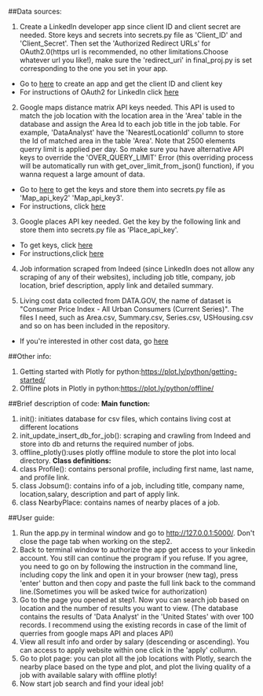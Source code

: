 
##Data sources:
 1. Create a LinkedIn developer app since client ID and client secret are needed. Store keys and secrets into secrets.py file as 'Client_ID' and 'Client_Secret'. Then set the 'Authorized Redirect URLs' for OAuth2.0(https url is recommended, no other limitations.Choose whatever url you like!), make sure the 'redirect_uri' in final_proj.py is set corresponding to the one you set in your app.
 - Go to [here](https://www.linkedin.com/developer/apps) to create an app and get the client ID and client key
 - For instructions of OAuth2 for LinkedIn click [here](https://developer.linkedin.com/docs/oauth2)

 2. Google maps distance matrix API keys needed. This API is used to match the job location with the location area in the 'Area' table in the database and assign the Area Id to each job title in the job table. For example, 'DataAnalyst' have the 'NearestLocationId' collumn to store the Id of matched area in the table 'Area'.
 Note that 2500 elements querry limit is applied per day. So make sure you have alternative API keys to override the 'OVER_QUERY_LIMIT' Error (this overriding process will be automatically run with get_over_limit_from_json() function), if you wanna request a large amount of data.
 - Go to [here](https://developers.google.com/maps/documentation/distance-matrix/get-api-key) to get the keys and store them into secrets.py file as 'Map_api_key2' 'Map_api_key3'.
 - For instructions, click [here](https://developers.google.com/maps/documentation/distance-matrix/start)

 3. Google places API key needed. Get the key by the following link and store them into secrets.py file as 'Place_api_key'.
 - To get keys, click [here](https://developers.google.com/places/web-service/get-api-key)
 - For instructions,click [here](https://developers.google.com/places/web-service/search)

 4. Job information scraped from Indeed (since LinkedIn does not allow any scraping of any of their websites), including job title, company, job location, brief description, apply link and detailed summary.

 5. Living cost data collected from DATA.GOV, the name of dataset is "Consumer Price Index - All Urban Consumers (Current Series)". The files I need, such as Area.csv, Summary.csv, Series.csv, USHousing.csv and so on has been included in the repository.
 - If you're interested in other cost data, go [here](https://catalog.data.gov/dataset/consumer-price-index-all-urban-consumers-current-series)


##Other info:
 1. Getting started with Plotly for python:https://plot.ly/python/getting-started/
 2. Offline plots in Plotly in python:https://plot.ly/python/offline/


##Brief description of code:
 **Main function:**
 1. init(): initiates database for csv files, which contains living cost at different locations
 2. init_update_insert_db_for_job(): scraping and crawling from Indeed and store into db and returns the required number of jobs.
 3. offline_plotly():uses plotly offline module to store the plot into local directory.
 **Class definitions:**
 1. class Profile(): contains personal profile, including first name, last name, and profile link.
 2. class Jobsum(): contains info of a job, including title, company name, location,salary, description and part of apply link.
 3. class NearbyPlace: contains names of nearby places of a job.


##User guide:
 1. Run the app.py in terminal window and go to http://127.0.0.1:5000/. Don't close the page tab when working on the step2.
 2. Back to terminal window to authorize the app get access to your linkedin account. You still can continue the program if you refuse. If you agree, you need to go on by following the instruction in the command line, including copy the link and open it in your browser (new tag), press 'enter' button and then copy and paste the full link back to the command line.(Sometimes you will be asked twice for authorization)
 3. Go to the page you opened at step1. Now you can search job based on location and the number of results you want to view. (The database contains the results of 'Data Analyst' in the 'United States' with over 100 records. I recommend using the existing records in case of the limit of querries from google maps API and places API)
 4. View all result info and order by salary (descending or ascending). You can access to apply website within one click in the 'apply' collumn.
 5. Go to plot page: you can plot all the job locations with Plotly, search the nearby place based on the type and plot, and plot the living quality of a job with available salary with offline plotly!
 6. Now start job search and find your ideal job!

